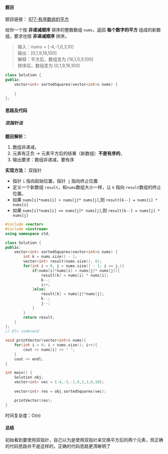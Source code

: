 <h4 id="MCtEa">题目</h4>

题目链接： [977-有序数组的平方](https://leetcode.cn/problems/squares-of-a-sorted-array/) 

给你一个按 **非递减顺序** 排序的整数数组 `nums`，返回 **每个数字的平方** 组成的新数组，要求也按 **非递减顺序** 排序。

> 输入：nums = [-4,-1,0,3,10]  
输出：[0,1,9,16,100]  
解释：平方后，数组变为 [16,1,0,9,100]  
排序后，数组变为 [0,1,9,16,100]
>

```cpp
class Solution {
public:
    vector<int> sortedSquares(vector<int>& nums) {
        
    }
};
```

<h4 id="jSrZp">思路及代码</h4>
<h5 id="JHq3a">双指针法</h5>

**题目解析：**

1. 数组非递减，
2. 元素有正负 -> 元素平方后的结果（新数组）**不是有序的**，
3. 输出要求：数组非递减，要有序

**实现方法：** 双指针

+ 指针 `i` 指向起始位置，指针` j` 指向终止位置
+ 定义一个新数组 `result`，和`nums`数组大小一样，让 `k` 指向 `result`数组的终止位置。
+ 如果 `nums[i]*nums[i] > nums[j]* nums[j]`,则 `result[k--] = nums[i] * nums[i]`
+ 如果 `nums[i]*nums[i] <= nums[j]* nums[j]`,则 `result[k--] = nums[j] * nums[j]`



```cpp
#include <vector>
#include <iostream>
using namespace std;

class Solution {
public:
    vector<int> sortedSquares(vector<int>& nums) {
        int k = nums.size() - 1;
        vector<int> result(nums.size(), 0);
        for(int i = 0, j = nums.size() - 1; i <= j;){
            if(nums[i]*nums[i] > nums[j]* nums[j]){
                result[k] = nums[i] * nums[i];
                k--;
                i++;
            }else{
                result[k] = nums[j]*nums[j];
                k--;
                j--;
            }
        }
        return result;
    }
};
// @lc code=end

void printVector(vector<int>& nums){
    for(int i = 0; i < nums.size(); i++){
        cout << nums[i] << " ";
    }
    cout << endl;
}

int main() {
    Solution obj;
    vector<int> vec = {-4,-3,-1,0,2,3,6,10};
    
    vector<int> res = obj.sortedSquares(vec);

    printVector(res);
}
```

时间复杂度：O(n)

<h4 id="vwIHF">总结</h4>
初始看到要使用双指针，自己以为是使用双指针来交换平方后的两个元素，但正确的代码思路并不是这样的，正确的代码思路更清晰明了


